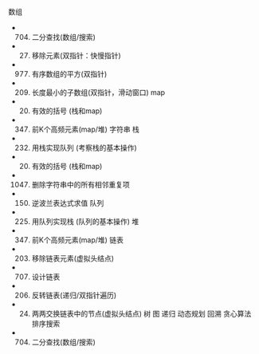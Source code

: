 数组
- 704. 二分查找(数组/搜索)
- 27. 移除元素(双指针：快慢指针)
- 977. 有序数组的平方(双指针)
- 209. 长度最小的子数组(双指针，滑动窗口)
map
- 20. 有效的括号 (栈和map)
- 0347. 前K个高频元素(map/堆)
字符串
栈
- 0232. 用栈实现队列 (考察栈的基本操作)
- 20. 有效的括号 (栈和map)
- 1047. 删除字符串中的所有相邻重复项
- 0150. 逆波兰表达式求值
队列
- 225. 用队列实现栈 (队列的基本操作)
堆
- 0347. 前K个高频元素(map/堆)
链表
- 203. 移除链表元素(虚拟头结点)
- 707. 设计链表
- 206. 反转链表(递归/双指针遍历)
- 24. 两两交换链表中的节点(虚拟头结点)
树
图
递归
动态规划
回溯
贪心算法
排序搜索
- 704. 二分查找(数组/搜索)